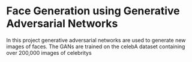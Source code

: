 # Face Generation using Generative Adversarial Networks

In this project generative adversarial networks are used to generate new images of faces.
The GANs are trained on the celebA dataset containing over 200,000 images of celebritys
